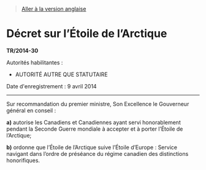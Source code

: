 > [Aller à la version anglaise](/en/Regulations/Statutory%20Instruments/2014/30.md)

# Décret sur l’Étoile de l’Arctique

**TR/2014-30**

Autorités habilitantes : 
- AUTORITÉ AUTRE QUE STATUTAIRE

Date d'enregistrement : 9 avril 2014

----------

Sur recommandation du premier ministre, Son Excellence le Gouverneur général en conseil :

**a)** autorise les Canadiens et Canadiennes ayant servi honorablement pendant la Seconde Guerre mondiale à accepter et à porter l’Étoile de l’Arctique;



**b)** ordonne que l’Étoile de l’Arctique suive l’Étoile d’Europe : Service navigant dans l’ordre de préséance du régime canadien des distinctions honorifiques.





